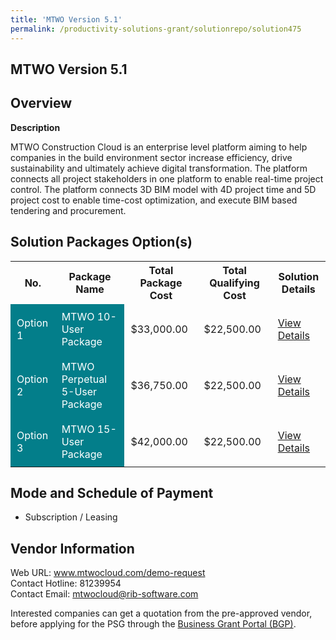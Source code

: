 ```yaml
---
title: 'MTWO Version 5.1'
permalink: /productivity-solutions-grant/solutionrepo/solution475
---
```


## MTWO Version 5.1

## Overview

**Description**

MTWO Construction Cloud is an enterprise level platform aiming to help companies in the build environment sector increase efficiency, drive sustainability and ultimately achieve digital transformation. The platform connects all project stakeholders in one platform to enable real-time project control. The platform connects 3D BIM model with 4D project time and 5D project cost to enable time-cost optimization, and execute BIM based tendering and procurement.

## Solution Packages Option(s)

<table>
<tr>
<th><b>No.</b></th>
<th><b>Package Name</b></th>
<th><b>Total Package Cost</b></th>
<th><b>Total Qualifying Cost</b></th>
<th><b>Solution Details</b></th>
</tr>
<tr>
<td style='padding: 10px; background-color: #037E8A; color: #FFFFFF;'>Option 1</td>
<td style='padding: 10px; background-color: #037E8A; color: #FFFFFF;'>MTWO 10-User Package</td>
<td style='padding: 10px;'>$33,000.00</td>
<td style='padding: 10px;'>$22,500.00</td>
<td style='padding: 10px;'><a href='/images/psg/RIB_International_Desensitised_Annex_3_Part_1_30_June_2022.pdf' target='_blank'>View Details</a></td>
</tr>
<tr>
<td style='padding: 10px; background-color: #037E8A; color: #FFFFFF;'>Option 2</td>
<td style='padding: 10px; background-color: #037E8A; color: #FFFFFF;'>MTWO Perpetual 5-User Package</td>
<td style='padding: 10px;'>$36,750.00</td>
<td style='padding: 10px;'>$22,500.00</td>
<td style='padding: 10px;'><a href='/images/psg/RIB_International_Desensitised_Annex_3_Part_2_30_June_2022.pdf' target='_blank'>View Details</a></td>
</tr>
<tr>
<td style='padding: 10px; background-color: #037E8A; color: #FFFFFF;'>Option 3</td>
<td style='padding: 10px; background-color: #037E8A; color: #FFFFFF;'>MTWO 15-User Package</td>
<td style='padding: 10px;'>$42,000.00</td>
<td style='padding: 10px;'>$22,500.00</td>
<td style='padding: 10px;'><a href='/images/psg/RIB_International_Desensitised_Annex_3_Part_3_30_June_2022.pdf' target='_blank'>View Details</a></td>
</tr>
</table>

## Mode and Schedule of Payment

 - Subscription / Leasing

## Vendor Information

 Web URL: www.mtwocloud.com/demo-request <br>Contact Hotline: 81239954 <br>Contact Email: mtwocloud@rib-software.com<br>

Interested companies can get a quotation from the pre-approved vendor, before applying for the PSG through the <a href='https://www.businessgrants.gov.sg/' target='_blank' rel='noopener'>Business Grant Portal (BGP)</a>.

<script src="/jquery/resize-tables.js"></script>
